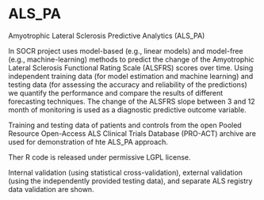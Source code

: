 # ALS_PA
Amyotrophic Lateral Sclerosis Predictive Analytics (ALS_PA)

In SOCR project uses model-based (e.g., linear models) and model-free (e.g., machine-learning) methods to predict the change of the 
Amyotrophic Lateral Sclerosis Functional Rating Scale (ALSFRS) scores over time. Using independent training data (for model estimation 
and machine learning) and testing data (for assessing the accuracy and reliability of the predictions) we quantify the performance and 
compare the results of different forecasting techniques. The change of the ALSFRS slope between 3 and 12 month of monitoring is 
used as a diagnostic predictive outcome variable. 

Training and testing data of patients and controls from the open Pooled Resource Open-Access ALS Clinical Trials Database (PRO-ACT) archive
are used for demonstration of hte ALS_PA approach.  

Ther R code is released under permissive LGPL license.

Internal validation (using statistical cross-validation), external validation (using the independently provided testing data), 
and separate ALS registry data validation are shown. 
